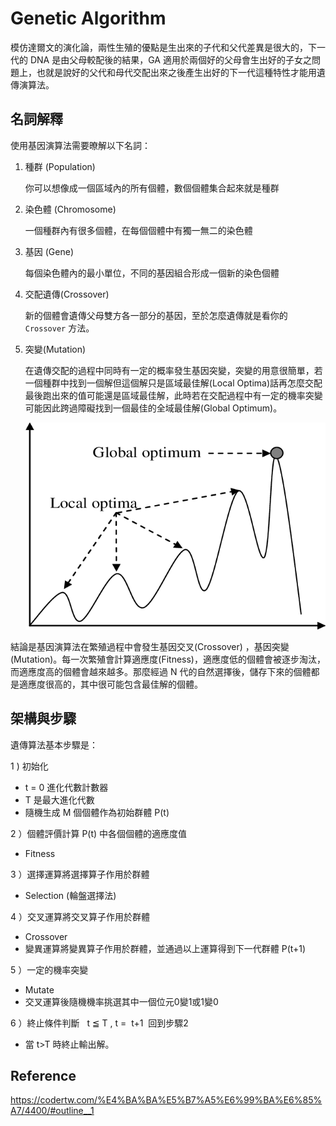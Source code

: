 # Genetic Algorithm

模仿達爾文的演化論，兩性生殖的優點是生出來的子代和父代差異是很大的，下一代的 DNA 是由父母較配後的結果，GA 適用於兩個好的父母會生出好的子女之問題上，也就是說好的父代和母代交配出來之後產生出好的下一代這種特性才能用遺傳演算法。


## 名詞解釋
使用基因演算法需要暸解以下名詞：

1. 種群 (Population)

    你可以想像成一個區域內的所有個體，數個個體集合起來就是種群
2. 染色體 (Chromosome)

    一個種群內有很多個體，在每個個體中有獨一無二的染色體
3. 基因 (Gene)

    每個染色體內的最小單位，不同的基因組合形成一個新的染色個體
4. 交配遺傳(Crossover)

    新的個體會遺傳父母雙方各一部分的基因，至於怎麼遺傳就是看你的 `Crossover` 方法。
5. 突變(Mutation)

    在遺傳交配的過程中同時有一定的概率發生基因突變，突變的用意很簡單，若一個種群中找到一個解但這個解只是區域最佳解(Local Optima)話再怎麼交配最後跑出來的值可能還是區域最佳解，此時若在交配過程中有一定的機率突變可能因此跨過障礙找到一個最佳的全域最佳解(Global Optimum)。

    ![](./screenshot/img01.png)


結論是基因演算法在繁殖過程中會發生基因交叉(Crossover) ，基因突變 (Mutation)。每一次繁殖會計算適應度(Fitness)，適應度低的個體會被逐步淘汰，而適應度高的個體會越來越多。那麼經過 N 代的自然選擇後，儲存下來的個體都是適應度很高的，其中很可能包含最佳解的個體。

## 架構與步驟
遺傳算法基本步驟是：

1 ) 初始化    
  - t = 0 進化代數計數器
  - T 是最大進化代數
  - 隨機生成 M 個個體作為初始群體 P(t)

2 ）個體評價計算 P(t) 中各個個體的適應度值
  - Fitness

3 ）選擇運算將選擇算子作用於群體
  - Selection (輪盤選擇法)

4 ）交叉運算將交叉算子作用於群體
  - Crossover
  - 變異運算將變異算子作用於群體，並通過以上運算得到下一代群體 P(t+1)

5 ）一定的機率突變
  - Mutate
  - 交叉運算後隨機機率挑選其中一個位元0變1或1變0

6 ）終止條件判斷   t ≦ T , t =  t+1  回到步驟2
  - 當 t>T 時終止輸出解。 



## Reference
https://codertw.com/%E4%BA%BA%E5%B7%A5%E6%99%BA%E6%85%A7/4400/#outline__1
